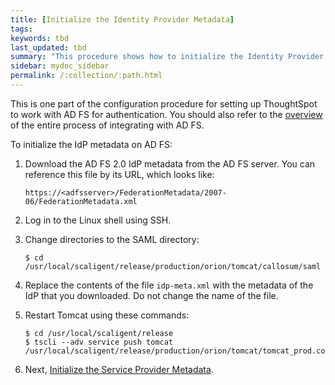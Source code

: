 ```yaml
---
title: [Initialize the Identity Provider Metadata]
tags:
keywords: tbd
last_updated: tbd
summary: "This procedure shows how to initialize the Identity Provider (IdP) metadata for AD FS."
sidebar: mydoc_sidebar
permalink: /:collection/:path.html
---
```

This is one part of the configuration procedure for setting up ThoughtSpot to work with AD FS for authentication. You should also refer to the [overview](integrate_ADFS.html#) of the entire process of integrating with AD FS.

To initialize the IdP metadata on AD FS:

1. Download the AD FS 2.0 IdP metadata from the AD FS server.
   You can reference this file by its URL, which looks like:

    ```
    https://<adfsserver>/FederationMetadata/2007-06/FederationMetadata.xml
    ```

2. Log in to the Linux shell using SSH.
3. Change directories to the SAML directory:

    ```
    $ cd /usr/local/scaligent/release/production/orion/tomcat/callosum/saml
    ```

4. Replace the contents of the file `idp-meta.xml` with the metadata of the IdP that you downloaded.
   Do not change the name of the file.
5. Restart Tomcat using these commands:

    ```
    $ cd /usr/local/scaligent/release
    $ tscli --adv service push tomcat /usr/local/scaligent/release/production/orion/tomcat/tomcat_prod.config
    ```

6. Next, [Initialize the Service Provider Metadata](initialize_SP.html).

